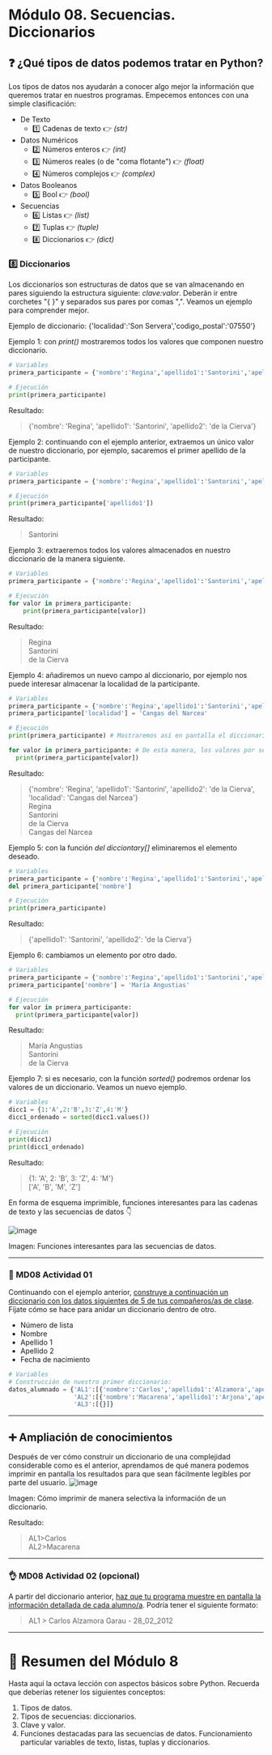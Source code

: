 # Módulo 08. Secuencias. Diccionarios

## ❓ ¿Qué tipos de datos podemos tratar en Python?
Los tipos de datos nos ayudarán a conocer algo mejor la información que queremos tratar en nuestros programas. Empecemos entonces con una simple clasificación:
  * De Texto
    * 1️⃣ Cadenas de texto 👉 _(str)_
  * Datos Numéricos
    * 2️⃣ Números enteros 👉 _(int)_
    * 3️⃣ Números reales (o de "coma flotante") 👉 _(float)_
    * 4️⃣ Números complejos 👉 _(complex)_
  * Datos Booleanos 
    * 5️⃣ Bool 👉 _(bool)_
  * Secuencias
    * 6️⃣ Listas 👉 _(list)_
    * 7️⃣ Tuplas 👉 _(tuple)_
    * 8️⃣ Diccionarios 👉 _(dict)_

### 8️⃣ Diccionarios
Los diccionarios son estructuras de datos que se van almacenando en pares siguiendo la estructura siguiente: _clave:valor_. Deberán ir entre corchetes "{ }" y separados sus pares por comas ",". Veamos un ejemplo para comprender mejor.  

Ejemplo de diccionario: {'localidad':'Son Servera','codigo_postal':'07550'}

Ejemplo 1: con _print()_ mostraremos todos los valores que componen nuestro diccionario.
```Python
# Variables
primera_participante = {'nombre':'Regina','apellido1':'Santorini','apellido2':'de la Cierva'}

# Ejecución
print(primera_participante)
```
Resultado:
> {'nombre': 'Regina', 'apellido1': 'Santorini', 'apellido2': 'de la Cierva'}

Ejemplo 2: continuando con el ejemplo anterior, extraemos un único valor de nuestro diccionario, por ejemplo, sacaremos el primer apellido de la participante.

```Python
# Variables
primera_participante = {'nombre':'Regina','apellido1':'Santorini','apellido2':'de la Cierva'}

# Ejecución
print(primera_participante['apellido1'])
```
Resultado:
> Santorini

Ejemplo 3: extraeremos todos los valores almacenados en nuestro diccionario de la manera siguiente.
```Python
# Variables
primera_participante = {'nombre':'Regina','apellido1':'Santorini','apellido2':'de la Cierva'}

# Ejecución
for valor in primera_participante:
    print(primera_participante[valor])
````
Resultado:
> Regina  
> Santorini  
> de la Cierva

Ejemplo 4: añadiremos un nuevo campo al diccionario, por ejemplo nos puede interesar almacenar la localidad de la participante.
```Python
# Variables
primera_participante = {'nombre':'Regina','apellido1':'Santorini','apellido2':'de la Cierva'}
primera_participante['localidad'] = 'Cangas del Narcea'

# Ejecución
print(primera_participante) # Mostraremos así en pantalla el diccionario al completo.

for valor in primera_participante: # De esta manera, los valores por separado y en posición vertical.
  print(primera_participante[valor])
```
Resultado:
> {'nombre': 'Regina', 'apellido1': 'Santorini', 'apellido2': 'de la Cierva', 'localidad': 'Cangas del Narcea'}  
Regina  
Santorini  
de la Cierva  
Cangas del Narcea  

Ejemplo 5: con la función _del dicciontary[]_ eliminaremos el elemento deseado.
```Python
# Variables
primera_participante = {'nombre':'Regina','apellido1':'Santorini','apellido2':'de la Cierva'}
del primera_participante['nombre']

# Ejecución
print(primera_participante)
```
Resultado:
> {'apellido1': 'Santorini', 'apellido2': 'de la Cierva'}

Ejemplo 6: cambiamos un elemento por otro dado. 
```Python
# Variables
primera_participante = {'nombre':'Regina','apellido1':'Santorini','apellido2':'de la Cierva'}
primera_participante['nombre'] = 'María Angustias'

# Ejecución
for valor in primera_participante:
  print(primera_participante[valor])
```
Resultado:
> María Angustias   
Santorini   
de la Cierva   

Ejemplo 7: si es necesario, con la función _sorted()_ podremos ordenar los valores de un diccionario. Veamos un nuevo ejemplo.
```Python
# Variables
dicc1 = {1:'A',2:'B',3:'Z',4:'M'}
dicc1_ordenado = sorted(dicc1.values())

# Ejecución
print(dicc1)
print(dicc1_ordenado)
```
Resultado:
> {1: 'A', 2: 'B', 3: 'Z', 4: 'M'}  
['A', 'B', 'M', 'Z']  

En forma de esquema imprimible, funciones interesantes para las cadenas de texto y las secuencias de datos 👇️

![image](md08_diccionarios_assets/python_funciones_interesantes_secuencias_datos.png)  

Imagen: Funciones interesantes para las secuencias de datos.

---
### 🔴 MD08 Actividad 01
Continuando con el ejemplo anterior, <ins>construye a continuación un diccionario con los datos siguientes de 5 de tus compañeros/as de clase</ins>. Fíjate cómo se hace para anidar un diccionario dentro de otro.
* Número de lista
* Nombre
* Apellido 1
* Apellido 2
* Fecha de nacimiento
```Python
# Variables
# Construcción de nuestro primer diccionario:
datos_alumnado = {'AL1':[{'nombre':'Carlos','apellido1':'Alzamora','apellido2':'Garau','fecha':'28_02_2012'}],\
                  'AL2':[{'nombre':'Macarena','apellido1':'Arjona','apellido2':'Pérez','fecha':'04_06_2012'}],\
                  'AL3':[{}]}
```
---
## ➕ Ampliación de conocimientos 
Después de ver cómo construir un diccionario de una complejidad considerable como es el anterior, aprendamos de qué manera podemos imprimir en pantalla los resultados para que sean fácilmente legibles por parte del usuario.
![image](md08_diccionarios_assets/impresion_diccionarios.png)  

Imagen: Cómo imprimir de manera selectiva la información de un diccionario.   

Resultado:
> AL1>Carlos  
AL2>Macarena  
---
### 👌 MD08 Actividad 02 (opcional)
A partir del diccionario anterior, <ins>haz que tu programa muestre en pantalla la información detallada de cada alumno/a</ins>. Podría tener el siguiente formato:
> AL1 > Carlos Alzamora Garau - 28_02_2012
---

# 🤗 Resumen del Módulo 8

Hasta aquí la octava lección con aspectos básicos sobre Python. Recuerda que deberías retener los siguientes conceptos:
1. Tipos de datos.
2. Tipos de secuencias: diccionarios.
3. Clave y valor.
4. Funciones destacadas para las secuencias de datos. Funcionamiento particular variables de texto, listas, tuplas y diccionarios.
